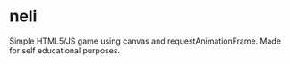neli
====
Simple HTML5/JS game using canvas and requestAnimationFrame. Made for self educational purposes.
